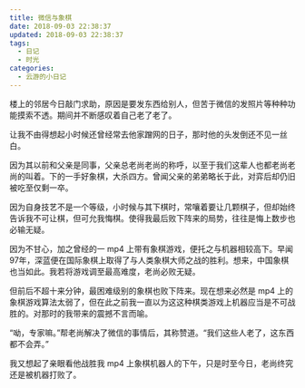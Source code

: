 ```yaml
---
title: 微信与象棋
date: 2018-09-03 22:38:37
updated: 2018-09-03 22:38:37
tags:
  - 日记
  - 时光
categories:
  - 云游的小日记
---
```


楼上的邻居今日敲门求助，原因是要发东西给别人，但苦于微信的发照片等种种功能摸索不透。期间并不断感叹着自己老了老了。

<!-- more -->

让我不由得想起小时候还曾经常去他家蹭网的日子，那时他的头发倒还不见一丝白。

因为其以前和父亲是同事，父亲总老尚老尚的称呼，以至于我们这辈人也都老尚老尚的叫着。下的一手好象棋，大杀四方。曾闻父亲的弟弟略长于此，对弈后却仍旧被吃至仅剩一卒。

因为自身技艺不是一个等级，小时候与其下棋时，常嚷着要让几颗棋子，但却始终告诉我不可让棋，但可允我悔棋。使得我最后败下阵来的局势，往往是悔上数步也必输无疑。

因为不甘心，加之曾经的一 mp4 上带有象棋游戏，便托之与机器相较高下。早闻97年，深蓝便在国际象棋上取得了与人类象棋大师之战的胜利。想来，中国象棋也当如此。我若将游戏调至最高难度，老尚必败无疑。

但前后不超十来分钟，最困难级别的象棋也败下阵来。现在想来必然是 mp4 上的象棋游戏算法太弱了，但在此之前我一直以为这这种棋类游戏上机器应当是不可战胜的。对那时的我带来的震撼不言而喻。

“呦，专家嘛。”帮老尚解决了微信的事情后，其称赞道。“我们这些人老了，这东西都不会弄。”

我又想起了亲眼看他战胜我 mp4 上象棋机器人的下午，只是时至今日，老尚终究还是被机器打败了。